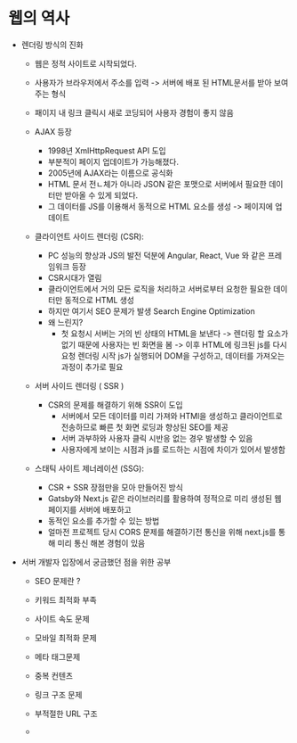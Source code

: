 # 웹의 역사 
 - 렌더링 방식의 진화 
   - 웹은 정적 사이트로 시작되었다.
   - 사용자가 브라우저에서 주소를 입력 -> 서버에 배포 된 HTML문서를 받아 보여주는 형식 
   - 패이지 내 링크 클릭시 새로 코딩되어 사용자 경험이 좋지 않음

   - AJAX 등장 
     - 1998년 XmlHttpRequest API 도입 
     - 부분적이 페이지 업데이트가 가능해졌다. 
     - 2005년에 AJAX라는 이름으로 공식화
     -  HTML 문서 전ㄴ체가 아니라 JSON 같은 포맷으로 서버에서 필요한 데이터만 받아올 수 있게 되었다. 
     - 그 데이터를 JS를 이용해서 동적으로 HTML 요소를 생성 -> 페이지에 업데이트 

    - 클라이언트 사이드 렌더링 (CSR): 
      - PC 성능의 향상과 JS의 발전 덕분에 Angular, React, Vue 와 같은 프레임워크 등장 
      - CSR시대가 열림 
      - 클라이언트에서 거의 모든 로직을 처리하고 서버로부터 요청한 필요한 데이터만 동적으로 HTML 생성 
      - 하지만 여기서 SEO 문제가 발생 Search Engine Optimization
      - 왜 느린지? 
        - 첫 요청시 서버는 거의 빈 상태의 HTML을 보낸다 -> 렌더링 할 요소가 없기 때문에 사용자는 빈 화면을 봄 
          -> 이후 HTML에 링크된 js를 다시 요청 렌더링 시작 js가 실행되어 DOM을 구성하고, 데이터를 가져오는 과정이 추가로 필요 

    - 서버 사이드 렌더링 ( SSR )
      - CSR의 문제를 해결하기 위해 SSR이 도입 
        - 서버에서 모든 데이터를 미리 가져와 HTMl을 생성하고 클라이언트로 전송하므로 빠른 첫 화면 로딩과 향상된 SEO를 제공 
        - 서버 과부하와 사용자 클릭 시반응 없는 경우 발생할 수 있음 
        - 사용자에게 보이는 시점과 js를 로드하는 시점에 차이가 있어서 발생함 

    - 스태틱 사이트 제너레이션 (SSG):
      - CSR + SSR 장점만을 모아 만들어진 방식
      - Gatsby와 Next.js 같은 라이브러리를 활용하여 정적으로 미리 생성된 웹페이지를 서버에 배포하고 
      - 동적인 요소를 추가할 수 있는 방법 
      - 얼마전 프로젝트 당시 CORS 문제를 해결하기전 통신을 위해 next.js를 통해 미리 통신 해본 경험이 있음 

 - 서버 개발자 입장에서 궁금했던 점을 위한 공부 
    

   - SEO 문제란 ? 
    - 키워드 최적화 부족
    - 사이트 속도 문제
    - 모바일 최적화 문제
    - 메타 태그문제
    - 중복 컨텐츠
    - 링크 구조 문제
    - 부적절한 URL 구조 

   - 
